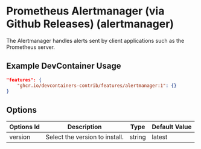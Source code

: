 
# Prometheus Alertmanager (via Github Releases) (alertmanager)

The Alertmanager handles alerts sent by client applications such as the Prometheus server.

## Example DevContainer Usage

```json
"features": {
    "ghcr.io/devcontainers-contrib/features/alertmanager:1": {}
}
```

## Options

| Options Id | Description | Type | Default Value |
|-----|-----|-----|-----|
| version | Select the version to install. | string | latest |


